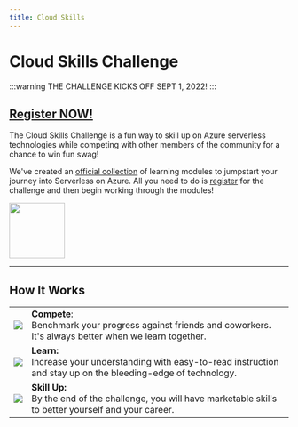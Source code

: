 ```yaml
---
title: Cloud Skills
---
```


# Cloud Skills Challenge

:::warning THE CHALLENGE KICKS OFF SEPT 1, 2022!
:::

## [Register NOW!](https://docs.microsoft.com/en-us/learn/challenges?id=b950cd7a-d456-46ab-81ba-3bd1ad86dc1c)


The Cloud Skills Challenge is a fun way to skill up on Azure serverless technologies while competing with other members of the community for a chance to win fun swag!

We've created an [official collection](https://docs.microsoft.com/en-us/users/leannturpin-6614/collections/kjqpsnzg4opdo2) of learning modules to jumpstart your journey into Serverless on Azure. All you need to do is [register](https://docs.microsoft.com/en-us/learn/challenges?id=b950cd7a-d456-46ab-81ba-3bd1ad86dc1c) for the challenge and then begin working through the modules!

<img src="https://docs.microsoft.com/en-us/media/learn/challenge/challenge_details_cop.svg?branch=main" width="100px" />

---

## How It Works

|  | |
|:---|:---|
| ![](https://docs.microsoft.com/en-us/media/learn/challenge/how_it_works_1.png?branch=main)|**Compete**: <br/> Benchmark your progress against friends and coworkers. It's always better when we learn together. |
| ![](https://docs.microsoft.com/en-us/media/learn/challenge/how_it_works_2.png?branch=main)|**Learn:** <br/> Increase your understanding with easy-to-read instruction and stay up on the bleeding-edge of technology. |
|![](https://docs.microsoft.com/en-us/media/learn/challenge/how_it_works_3.png?branch=main)| **Skill Up:** <br/> By the end of the challenge, you will have marketable skills to better yourself and your career.  |
